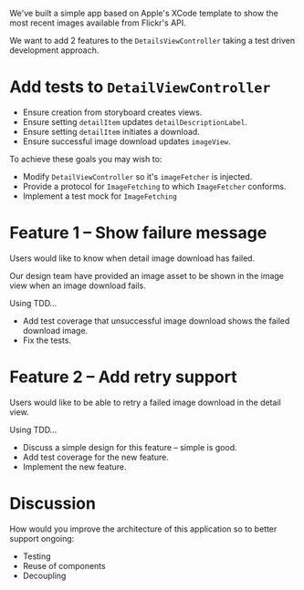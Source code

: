 We've built a simple app based on Apple's XCode template to show the most recent images available from Flickr's API.

We want to add 2 features to the `DetailsViewController` taking a test driven development approach.

# Add tests to `DetailViewController`

* Ensure creation from storyboard creates views.
* Ensure setting `detailItem` updates `detailDescriptionLabel`.
* Ensure setting `detailItem` initiates a download.
* Ensure successful image download updates `imageView`.

To achieve these goals you may wish to:

* Modify `DetailViewController` so it's `imageFetcher` is injected. 
* Provide a protocol for `ImageFetching` to which `ImageFetcher` conforms.
* Implement a test mock for `ImageFetching`

# Feature 1 – Show failure message

Users would like to know when detail image download has failed. 

Our design team have provided an image asset to be shown in the image view when an image download fails.

Using TDD…

* Add test coverage that unsuccessful image download shows the failed download image.
* Fix the tests.

# Feature 2 – Add retry support

Users would like to be able to retry a failed image download in the detail view.

Using TDD…

* Discuss a simple design for this feature – simple is good.
* Add test coverage for the new feature.
* Implement the new feature.

# Discussion

How would you improve the architecture of this application so to better support ongoing:

* Testing
* Reuse of components
* Decoupling

